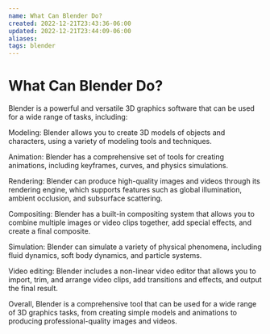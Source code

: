 ```yaml
---
name: What Can Blender Do?
created: 2022-12-21T23:43:36-06:00
updated: 2022-12-21T23:44:09-06:00
aliases: 
tags: blender
---
```

# What Can Blender Do?

Blender is a powerful and versatile 3D graphics software that can be used for a wide range of tasks, including:

Modeling: Blender allows you to create 3D models of objects and characters, using a variety of modeling tools and techniques.

Animation: Blender has a comprehensive set of tools for creating animations, including keyframes, curves, and physics simulations.

Rendering: Blender can produce high-quality images and videos through its rendering engine, which supports features such as global illumination, ambient occlusion, and subsurface scattering.

Compositing: Blender has a built-in compositing system that allows you to combine multiple images or video clips together, add special effects, and create a final composite.

Simulation: Blender can simulate a variety of physical phenomena, including fluid dynamics, soft body dynamics, and particle systems.

Video editing: Blender includes a non-linear video editor that allows you to import, trim, and arrange video clips, add transitions and effects, and output the final result.

Overall, Blender is a comprehensive tool that can be used for a wide range of 3D graphics tasks, from creating simple models and animations to producing professional-quality images and videos.
